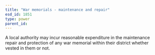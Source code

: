 ```yaml
---
title: "War memorials - maintenance and repair"
esd_id: 1851
type: power
parent_id:  
---
```


A local authority may incur reasonable expenditure in the maintenance repair and protection of any war memorial within their district whether vested in them or not.

